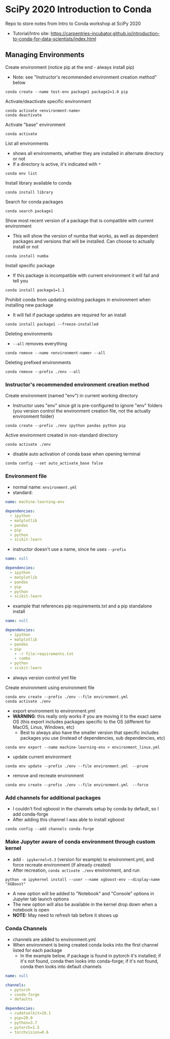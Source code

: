 # SciPy 2020 Introduction to Conda

Repo to store notes from Intro to Conda workshop at SciPy 2020

- Tutorial/Intro site: https://carpentries-incubator.github.io/introduction-to-conda-for-data-scientists/index.html

## Managing Environments

Create environment (notice pip at the end - always install pip)
- Note: see "Instructor's recommended environment creation method" below
```
conda create --name test-env package1 package2=1.0 pip
```

Activate/deactivate specific environment
```
conda activate <environment-name>
conda deactivate
```

Activate "base" environment
```
conda activate
```

List all environments
- shows all environments, whether they are installed in alternate directory or not
- If a directory is active, it's indicated with ```*```
```
conda env list
```

Install library available to conda
```
conda install library
```

Search for conda packages
```
conda search package1
```

Show most recent version of a package that is compatible with current environment
- This will show the version of numba that works, as well as dependent packages and versions that will be installed. Can choose to actually install or not
```
conda install numba
```

Install specific package
- If this package is incompatible with current environment it will fail and tell you
```
conda install package1=1.1
```

Prohibit conda from updating existing packages in environment when installing new package
- It will fail if package updates are required for an install
```
conda install package1 --freeze-installed
```

Deleting environments
- ```--all``` removes everything
```
conda remove --name <environment-name> --all
```

Deleting prefixed environments
```
conda remove --prefix ./env --all
```

### Instructor's recommended environment creation method

Create environment (named "env") in current working directory
- Instructor uses "env" since git is pre-configured to ignore "env" folders (you version control the environment creation file, not the actually environment folder)
```
conda create --prefix ./env ipython pandas python pip
```

Active environment created in non-standard directory
```
conda activate ./env
```

- disable auto activation of conda base when opening terminal
```
conda config --set auto_activate_base false
```

### Environment file

- normal name: ```environment.yml```
- standard:
```yml
name: machine-learning-env

dependencies:
  - ipython
  - matplotlib
  - pandas
  - pip
  - python
  - scikit-learn
```

- instructor doesn't use a name, since he uses ```--prefix```
```yml
name: null

dependencies:
  - ipython
  - matplotlib
  - pandas
  - pip
  - python
  - scikit-learn
```

- example that references pip requirements.txt and a pip standalone install
```yml
name: null

dependencies:
  - ipython
  - matplotlib
  - pandas
  - pip
    - -r file:requirements.txt
    - combo
  - python
  - scikit-learn
```

- always version control yml file

Create environment using environment file
```
conda env create --prefix ./env --file environment.yml
conda activate ./env
```

- export environment to environment.yml
- **WARNING**: this really only works if you are moving it to the exact same OS (this export includes packages specific to the OS (different for MacOS, Linus, Windows, etc)
	- Best to always also have the smaller version that specific includes packages you use (instead of dependencies, sub dependencies, etc)
```
conda env export --name machine-learning-env > environment_linux.yml
```

- update current environment
```
conda env update --prefix ./env --file environment.yml  --prune
```

- remove and recreate environment
```
conda env create --prefix ./env --file environment.yml  --force
```

### Add channels for additional packages

- I couldn't find xgboost in the channels setup by conda by default, so I add conda-forge
- After adding this channel I was able to install xgboost
```
conda config --add channels conda-forge
```

### Make Jupyter aware of conda environment through custom kernel

- add ```- ipykernel=5.3``` (version for example) to environment.yml, and force recreate environment (if already created)
- After recreation, ```conda activate ./env``` environment, and run
```
python -m ipykernel install --user --name xgboost-env --display-name "XGBoost"
```
- A new option will be added to "Notebook" and "Console" options in Jupyter tab launch options
- The new option will also be available in the kernel drop down when a notebook is open
- **NOTE:** May need to refresh tab before it shows up


### Conda Channels

- channels are added to environment.yml
- When environment is being created conda looks into the first channel listed for each package
	- In the example below, if package is found in pytorch it's installed; if it's not found, conda then looks into conda-forge; if it's not found, conda then looks into default channels
```yml
name: null

channels:
  - pytorch
  - conda-forge
  - defaults

dependencies:
  - cudatoolkit=10.1
  - pip=20.0
  - python=3.7
  - pytorch=1.5
  - torchvision=0.6
```